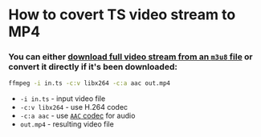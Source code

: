 # How to covert TS video stream to MP4

### You can either [download full video stream from an `m3u8` file](/ffmpeg/how-to-download-m3u8-steam-and-save-to-mp4) or convert it directly if it's been downloaded:

```bash
ffmpeg -i in.ts -c:v libx264 -c:a aac out.mp4
```

- `-i in.ts` - input video file
- `-c:v libx264` - use H.264 codec
- `-c:a aac` - use [`AAC` codec](/ffmpeg/encode-mp3-to-aac) for audio
- `out.mp4` - resulting video file


